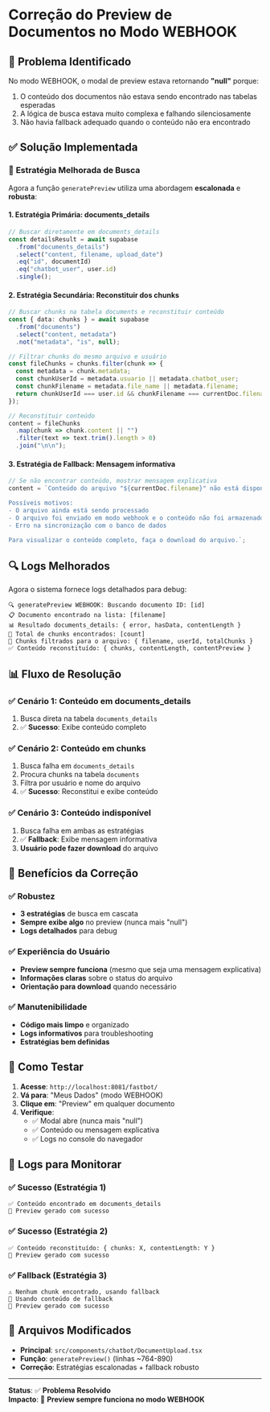 # Correção do Preview de Documentos no Modo WEBHOOK

## 🐛 Problema Identificado

No modo WEBHOOK, o modal de preview estava retornando **"null"** porque:

1. O conteúdo dos documentos não estava sendo encontrado nas tabelas esperadas
2. A lógica de busca estava muito complexa e falhando silenciosamente
3. Não havia fallback adequado quando o conteúdo não era encontrado

## ✅ Solução Implementada

### 🔧 **Estratégia Melhorada de Busca**

Agora a função `generatePreview` utiliza uma abordagem **escalonada** e **robusta**:

#### 1. **Estratégia Primária**: documents_details

```typescript
// Buscar diretamente em documents_details
const detailsResult = await supabase
  .from("documents_details")
  .select("content, filename, upload_date")
  .eq("id", documentId)
  .eq("chatbot_user", user.id)
  .single();
```

#### 2. **Estratégia Secundária**: Reconstituir dos chunks

```typescript
// Buscar chunks na tabela documents e reconstituir conteúdo
const { data: chunks } = await supabase
  .from("documents")
  .select("content, metadata")
  .not("metadata", "is", null);

// Filtrar chunks do mesmo arquivo e usuário
const fileChunks = chunks.filter(chunk => {
  const metadata = chunk.metadata;
  const chunkUserId = metadata.usuario || metadata.chatbot_user;
  const chunkFilename = metadata.file_name || metadata.filename;
  return chunkUserId === user.id && chunkFilename === currentDoc.filename;
});

// Reconstituir conteúdo
content = fileChunks
  .map(chunk => chunk.content || "")
  .filter(text => text.trim().length > 0)
  .join("\n\n");
```

#### 3. **Estratégia de Fallback**: Mensagem informativa

```typescript
// Se não encontrar conteúdo, mostrar mensagem explicativa
content = `Conteúdo do arquivo "${currentDoc.filename}" não está disponível para preview.

Possíveis motivos:
- O arquivo ainda está sendo processado
- O arquivo foi enviado em modo webhook e o conteúdo não foi armazenado localmente
- Erro na sincronização com o banco de dados

Para visualizar o conteúdo completo, faça o download do arquivo.`;
```

## 🔍 **Logs Melhorados**

Agora o sistema fornece logs detalhados para debug:

```
🔍 generatePreview WEBHOOK: Buscando documento ID: [id]
📋 Documento encontrado na lista: [filename]
📊 Resultado documents_details: { error, hasData, contentLength }
🧩 Total de chunks encontrados: [count]
🧩 Chunks filtrados para o arquivo: { filename, userId, totalChunks }
✅ Conteúdo reconstituído: { chunks, contentLength, contentPreview }
```

## 📊 **Fluxo de Resolução**

### ✅ **Cenário 1**: Conteúdo em documents_details

1. Busca direta na tabela `documents_details`
2. ✅ **Sucesso**: Exibe conteúdo completo

### ✅ **Cenário 2**: Conteúdo em chunks

1. Busca falha em `documents_details`
2. Procura chunks na tabela `documents`
3. Filtra por usuário e nome do arquivo
4. ✅ **Sucesso**: Reconstitui e exibe conteúdo

### ✅ **Cenário 3**: Conteúdo indisponível

1. Busca falha em ambas as estratégias
2. ✅ **Fallback**: Exibe mensagem informativa
3. **Usuário pode fazer download** do arquivo

## 🎯 **Benefícios da Correção**

### ✅ **Robustez**

- **3 estratégias** de busca em cascata
- **Sempre exibe algo** no preview (nunca mais "null")
- **Logs detalhados** para debug

### ✅ **Experiência do Usuário**

- **Preview sempre funciona** (mesmo que seja uma mensagem explicativa)
- **Informações claras** sobre o status do arquivo
- **Orientação para download** quando necessário

### ✅ **Manutenibilidade**

- **Código mais limpo** e organizado
- **Logs informativos** para troubleshooting
- **Estratégias bem definidas**

## 🧪 **Como Testar**

1. **Acesse**: `http://localhost:8081/fastbot/`
2. **Vá para**: "Meus Dados" (modo WEBHOOK)
3. **Clique em**: "Preview" em qualquer documento
4. **Verifique**:
   - ✅ Modal abre (nunca mais "null")
   - ✅ Conteúdo ou mensagem explicativa
   - ✅ Logs no console do navegador

## 📝 **Logs para Monitorar**

### ✅ **Sucesso** (Estratégia 1)

```
✅ Conteúdo encontrado em documents_details
🎉 Preview gerado com sucesso
```

### ✅ **Sucesso** (Estratégia 2)

```
✅ Conteúdo reconstituído: { chunks: X, contentLength: Y }
🎉 Preview gerado com sucesso
```

### ✅ **Fallback** (Estratégia 3)

```
⚠️ Nenhum chunk encontrado, usando fallback
📝 Usando conteúdo de fallback
🎉 Preview gerado com sucesso
```

## 🔗 **Arquivos Modificados**

- **Principal**: `src/components/chatbot/DocumentUpload.tsx`
- **Função**: `generatePreview()` (linhas ~764-890)
- **Correção**: Estratégias escalonadas + fallback robusto

---

**Status**: ✅ **Problema Resolvido**  
**Impacto**: 🚀 **Preview sempre funciona no modo WEBHOOK**
